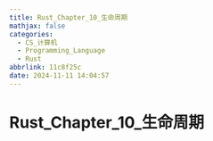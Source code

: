 ```yaml
---
title: Rust_Chapter_10_生命周期
mathjax: false
categories:
  - CS_计算机
  - Programming_Language
  - Rust
abbrlink: 11c8f25c
date: 2024-11-11 14:04:57
---
```


# Rust_Chapter_10_生命周期


<!--more-->